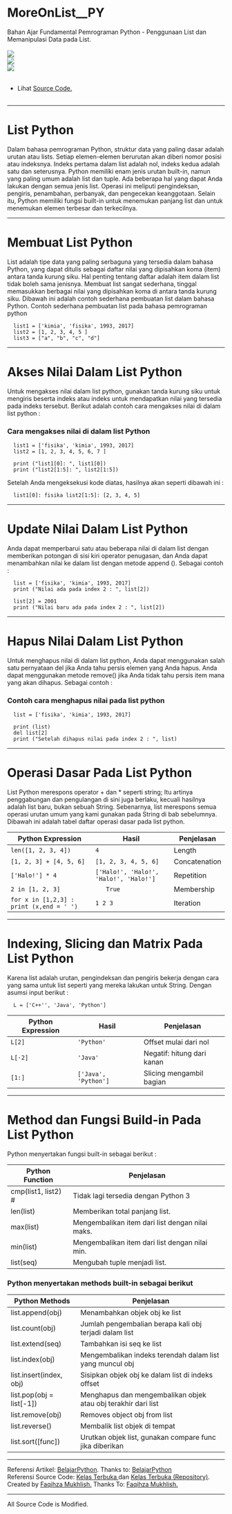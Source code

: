 # MoreOnList__PY
Bahan Ajar Fundamental Pemrograman Python - Penggunaan List dan Memanipulasi Data pada List.<br><br>
<img src="https://github.com/RizkyKhapidsyah/MoreOnList__PY/blob/master/results/001.PNG"><br>
<img src="https://github.com/RizkyKhapidsyah/MoreOnList__PY/blob/master/results/002.PNG"><br>
<img src="https://github.com/RizkyKhapidsyah/MoreOnList__PY/blob/master/results/003.PNG"><br><br>
- Lihat <a href="https://github.com/RizkyKhapidsyah/MoreOnList__PY/blob/master/MoreOnList__PY.py">Source Code.</a><br><br>

-----
# List Python

Dalam bahasa pemrograman Python, struktur data yang paling dasar adalah urutan atau lists. Setiap elemen-elemen berurutan akan diberi nomor posisi atau indeksnya. Indeks pertama dalam list adalah nol, indeks kedua adalah satu dan seterusnya. Python memiliki enam jenis urutan built-in, namun yang paling umum adalah list dan tuple. Ada beberapa hal yang dapat Anda lakukan dengan semua jenis list. Operasi ini meliputi pengindeksan, pengiris, penambahan, perbanyak, dan pengecekan keanggotaan. Selain itu, Python memiliki fungsi built-in untuk menemukan panjang list dan untuk menemukan elemen terbesar dan terkecilnya.

-----
# Membuat List Python

List adalah tipe data yang paling serbaguna yang tersedia dalam bahasa Python, yang dapat ditulis sebagai daftar nilai yang dipisahkan koma (item) antara tanda kurung siku. Hal penting tentang daftar adalah item dalam list tidak boleh sama jenisnya. Membuat list sangat sederhana, tinggal memasukkan berbagai nilai yang dipisahkan koma di antara tanda kurung siku. Dibawah ini adalah contoh sederhana pembuatan list dalam bahasa Python. Contoh sederhana pembuatan list pada bahasa pemrograman python

      list1 = ['kimia', 'fisika', 1993, 2017]
      list2 = [1, 2, 3, 4, 5 ]
      list3 = ["a", "b", "c", "d"]

-----
# Akses Nilai Dalam List Python

Untuk mengakses nilai dalam list python, gunakan tanda kurung siku untuk mengiris beserta indeks atau indeks untuk mendapatkan nilai yang tersedia pada indeks tersebut. Berikut adalah contoh cara mengakses nilai di dalam list python :

### Cara mengakses nilai di dalam list Python

      list1 = ['fisika', 'kimia', 1993, 2017]
      list2 = [1, 2, 3, 4, 5, 6, 7 ]

      print ("list1[0]: ", list1[0])
      print ("list2[1:5]: ", list2[1:5])

Setelah Anda mengeksekusi kode diatas, hasilnya akan seperti dibawah ini :

      list1[0]: fisika list2[1:5]: [2, 3, 4, 5]

-----
# Update Nilai Dalam List Python

Anda dapat memperbarui satu atau beberapa nilai di dalam list dengan memberikan potongan di sisi kiri operator penugasan, dan Anda dapat menambahkan nilai ke dalam list dengan metode append (). Sebagai contoh :

      list = ['fisika', 'kimia', 1993, 2017]
      print ("Nilai ada pada index 2 : ", list[2])

      list[2] = 2001
      print ("Nilai baru ada pada index 2 : ", list[2])

-----
# Hapus Nilai Dalam List Python

Untuk menghapus nilai di dalam list python, Anda dapat menggunakan salah satu pernyataan del jika Anda tahu persis elemen yang Anda hapus. Anda dapat menggunakan metode remove() jika Anda tidak tahu persis item mana yang akan dihapus. Sebagai contoh :

### Contoh cara menghapus nilai pada list python

      list = ['fisika', 'kimia', 1993, 2017]

      print (list)
      del list[2]
      print ("Setelah dihapus nilai pada index 2 : ", list)

-----
# Operasi Dasar Pada List Python

List Python merespons operator + dan * seperti string; Itu artinya penggabungan dan pengulangan di sini juga berlaku, kecuali hasilnya adalah list baru, bukan sebuah String. Sebenarnya, list merespons semua operasi urutan umum yang kami gunakan pada String di bab sebelumnya. Dibawah ini adalah tabel daftar operasi dasar pada list python.

<table>
  <thead>
    <tr>
      <th>Python Expression</th>
      <th>Hasil</th>
      <th>Penjelasan</th>
    </tr>
  </thead>
  <tbody>
    <tr>
      <td><code class="language-plaintext highlighter-rouge">len([1, 2, 3, 4])</code></td>
      <td><code class="language-plaintext highlighter-rouge">4</code></td>
      <td>Length</td>
    </tr>
    <tr>
      <td><code class="language-plaintext highlighter-rouge">[1, 2, 3] + [4, 5, 6]</code></td>
      <td><code class="language-plaintext highlighter-rouge">[1, 2, 3, 4, 5, 6]</code></td>
      <td>Concatenation</td>
    </tr>
    <tr>
      <td><code class="language-plaintext highlighter-rouge">['Halo!'] * 4</code></td>
      <td><code class="language-plaintext highlighter-rouge">['Halo!', 'Halo!', 'Halo!', 'Halo!']</code></td>
      <td>Repetition</td>
    </tr>
    <tr>
      <td><code class="language-plaintext highlighter-rouge">2 in [1, 2, 3]</code></td>
      <td><code class="language-plaintext highlighter-rouge">	True</code></td>
      <td>Membership</td>
    </tr>
    <tr>
      <td><code class="language-plaintext highlighter-rouge">for x in [1,2,3] : print (x,end = ' ')</code></td>
      <td><code class="language-plaintext highlighter-rouge">1 2 3</code></td>
      <td>Iteration</td>
    </tr>
  </tbody>
</table>

-----
# Indexing, Slicing dan Matrix Pada List Python

Karena list adalah urutan, pengindeksan dan pengiris bekerja dengan cara yang sama untuk list seperti yang mereka lakukan untuk String. Dengan asumsi input berikut :

      L = ['C++'', 'Java', 'Python']

<table>
  <thead>
    <tr>
      <th>Python Expression</th>
      <th>Hasil</th>
      <th>Penjelasan</th>
    </tr>
  </thead>
  <tbody>
    <tr>
      <td><code class="language-plaintext highlighter-rouge">L[2]</code></td>
      <td><code class="language-plaintext highlighter-rouge">'Python'</code></td>
      <td>Offset mulai dari nol</td>
    </tr>
    <tr>
      <td><code class="language-plaintext highlighter-rouge">L[-2]</code></td>
      <td><code class="language-plaintext highlighter-rouge">'Java'</code></td>
      <td>Negatif: hitung dari kanan</td>
    </tr>
    <tr>
      <td><code class="language-plaintext highlighter-rouge">[1:]</code></td>
      <td><code class="language-plaintext highlighter-rouge">['Java', 'Python']</code></td>
      <td>Slicing mengambil bagian</td>
    </tr>
  </tbody>
</table>

-----
# Method dan Fungsi Build-in Pada List Python

Python menyertakan fungsi built-in sebagai berikut :

<table>
  <thead>
    <tr>
      <th>Python Function</th>
      <th>Penjelasan</th>
    </tr>
  </thead>
  <tbody>
    <tr>
      <td>cmp(list1, list2)	#</td>
      <td>Tidak lagi tersedia dengan Python 3</td>
    </tr>
    <tr>
      <td>len(list)</td>
      <td>Memberikan total panjang list.</td>
    </tr>
    <tr>
      <td>max(list)</td>
      <td>Mengembalikan item dari list dengan nilai maks.</td>
    </tr>
    <tr>
      <td>min(list)</td>
      <td>Mengembalikan item dari list dengan nilai min.</td>
    </tr>
    <tr>
      <td>list(seq)</td>
      <td>Mengubah tuple menjadi list.</td>
    </tr>
  </tbody>
</table>

### Python menyertakan methods built-in sebagai berikut

<table>
  <thead>
    <tr>
      <th>Python Methods</th>
      <th>Penjelasan</th>
    </tr>
  </thead>
  <tbody>
    <tr>
      <td>list.append(obj)</td>
      <td>Menambahkan objek obj ke list</td>
    </tr>
    <tr>
      <td>list.count(obj)</td>
      <td>Jumlah pengembalian berapa kali obj terjadi dalam list</td>
    </tr>
    <tr>
      <td>list.extend(seq)</td>
      <td>Tambahkan isi seq ke list</td>
    </tr>
    <tr>
      <td>list.index(obj)</td>
      <td>Mengembalikan indeks terendah dalam list yang muncul obj</td>
    </tr>
    <tr>
      <td>list.insert(index, obj)</td>
      <td>Sisipkan objek obj ke dalam list di indeks offset</td>
    </tr>
    <tr>
      <td>list.pop(obj = list[-1])</td>
      <td>Menghapus dan mengembalikan objek atau obj terakhir dari list</td>
    </tr>
    <tr>
      <td>list.remove(obj)</td>
      <td>Removes object obj from list</td>
    </tr>
    <tr>
      <td>list.reverse()</td>
      <td>Membalik list objek di tempat</td>
    </tr>
    <tr>
      <td>list.sort([func])</td>
      <td>Urutkan objek list, gunakan compare func jika diberikan</td>
    </tr>
  </tbody>
</table>

-----
Referensi Artikel: <a href="https://belajarpython.com">BelajarPython</a>. Thanks to: <a href="https://belajarpython.com">BelajarPython</a><br>
Referensi Source Code: <a href="https://www.youtube.com/user/faqihzamukhlish"> Kelas Terbuka </a> dan <a href="https://github.com/kelasterbuka"> Kelas Terbuka (Repository)</a>. Created by <a href="https://github.com/faqihza">Faqihza Mukhlish.</a> Thanks To: <a href="https://www.youtube.com/channel/UCRGHjysoCemh4y7tCJQs30w/about">Faqihza Mukhlish.</a><br>

-----
All Source Code is Modified.
